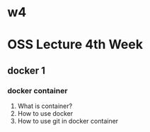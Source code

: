 # w4
# OSS Lecture 4th Week
## docker 1
### docker container
1. What is container?
2. How to use docker
3. How to use git in docker container

